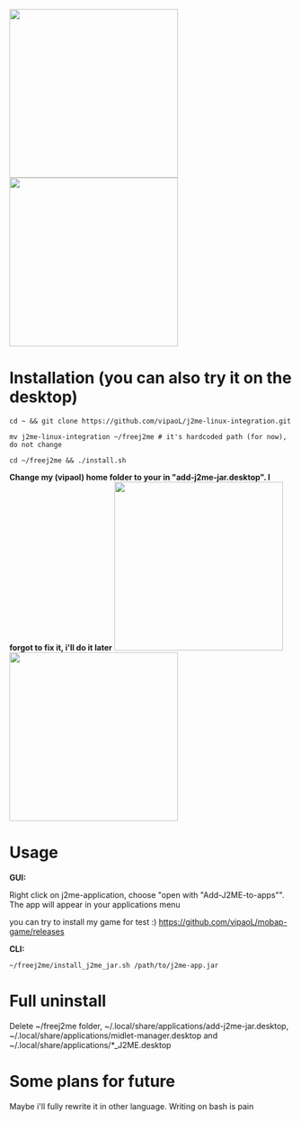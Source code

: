 <img src="https://user-images.githubusercontent.com/59665125/191324141-fbf88cd3-b9b9-4cb7-a3e2-71fca2eeaa7c.png" width="300"><img src="https://user-images.githubusercontent.com/59665125/191324339-cb580a37-f0c4-4621-92e8-d239c2083821.png" width="300">


# Installation (you can also try it on the desktop)
```
cd ~ && git clone https://github.com/vipaoL/j2me-linux-integration.git
```
```
mv j2me-linux-integration ~/freej2me # it's hardcoded path (for now), do not change
```
```
cd ~/freej2me && ./install.sh
```
**Change my (vipaol) home folder to your in "add-j2me-jar.desktop". I forgot to fix it, i'll do it later**
<img src="https://user-images.githubusercontent.com/59665125/190923964-e2887d39-4a45-4a77-b029-04c56d7e6531.png" width="300">
<img src="https://user-images.githubusercontent.com/59665125/191327031-1a775106-5865-471e-bdfd-830d18383fa6.png" width="300">
# Usage
**GUI:**

Right click on j2me-application, choose "open with "Add-J2ME-to-apps"". The app will appear in your applications menu

you can try to install my game for test :) https://github.com/vipaoL/mobap-game/releases

**CLI:**
```
~/freej2me/install_j2me_jar.sh /path/to/j2me-app.jar
```
# Full uninstall
Delete ~/freej2me folder, ~/.local/share/applications/add-j2me-jar.desktop, ~/.local/share/applications/midlet-manager.desktop and ~/.local/share/applications/*_J2ME.desktop


# Some plans for future
Maybe i'll fully rewrite it in other language. Writing on bash is pain
